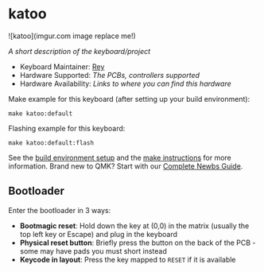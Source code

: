 # katoo

![katoo](imgur.com image replace me!)

*A short description of the keyboard/project*

* Keyboard Maintainer: [Rey](https://github.com/rrizqiaa)
* Hardware Supported: *The PCBs, controllers supported*
* Hardware Availability: *Links to where you can find this hardware*

Make example for this keyboard (after setting up your build environment):

    make katoo:default

Flashing example for this keyboard:

    make katoo:default:flash

See the [build environment setup](https://docs.qmk.fm/#/getting_started_build_tools) and the [make instructions](https://docs.qmk.fm/#/getting_started_make_guide) for more information. Brand new to QMK? Start with our [Complete Newbs Guide](https://docs.qmk.fm/#/newbs).

## Bootloader

Enter the bootloader in 3 ways:

* **Bootmagic reset**: Hold down the key at (0,0) in the matrix (usually the top left key or Escape) and plug in the keyboard
* **Physical reset button**: Briefly press the button on the back of the PCB - some may have pads you must short instead
* **Keycode in layout**: Press the key mapped to `RESET` if it is available
